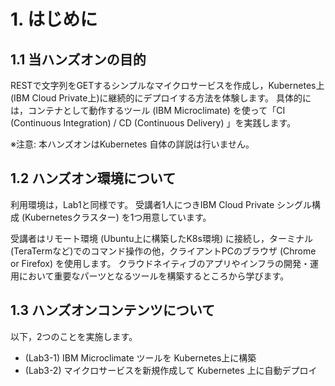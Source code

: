 # 1. はじめに
## 1.1  当ハンズオンの目的
RESTで文字列をGETするシンプルなマイクロサービスを作成し，Kubernetes上 (IBM Cloud Private上)に継続的にデプロイする方法を体験します。
具体的には，コンテナとして動作するツール (IBM Microclimate) を使って「CI (Continuous Integration) / CD (Continuous Delivery) 」を実践します。

※注意: 
本ハンズオンはKubernetes 自体の詳説は行いません。

## 1.2  ハンズオン環境について
利用環境は，Lab1と同様です。
受講者1人につきIBM Cloud Private シングル構成 (Kubernetesクラスター) を1つ用意しています。

受講者はリモート環境 (Ubuntu上に構築したK8s環境) に接続し，ターミナル(TeraTermなど)でのコマンド操作の他，クライアントPCのブラウザ (Chrome or Firefox) を使用します。
クラウドネイティブのアプリやインフラの開発・運用において重要なパーツとなるツールを構築するところから学びます。

## 1.3  ハンズオンコンテンツについて
以下，2つのことを実施します。
- (Lab3-1) IBM Microclimate ツールを Kubernetes上に構築
- (Lab3-2) マイクロサービスを新規作成して Kubernetes 上に自動デプロイ
